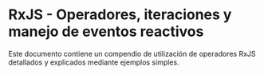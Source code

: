 # RxJS - Operadores, iteraciones y manejo de eventos reactivos

Este documento contiene un compendio de utilización de operadores RxJS detallados y explicados mediante
ejemplos simples.